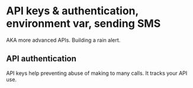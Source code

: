# API keys & authentication, environment var, sending SMS
AKA more advanced APIs. Building a rain alert.
## API authentication
API keys help preventing abuse of making to many calls. It tracks your API use. 

